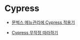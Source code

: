 # Cypress

- [문벅스 메뉴관리에 Cypress 적용기](https://velog.io/@hustle-dev/%EB%AC%B8%EB%B2%85%EC%8A%A4-%EB%A9%94%EB%89%B4%EA%B4%80%EB%A6%AC%EC%97%90-Cypress-%EC%A0%81%EC%9A%A9%EA%B8%B0)

- [Cypress 무작정 따라하기](https://nukeguys.github.io/dev/cypress/)
